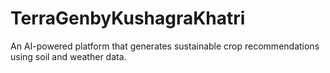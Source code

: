 # TerraGenbyKushagraKhatri
An AI-powered platform that generates sustainable crop recommendations using soil and weather data.
